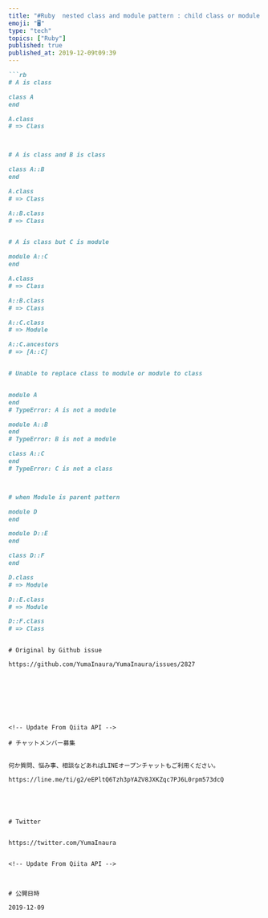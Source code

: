```yaml
---
title: "#Ruby  nested class and module pattern : child class or module not ove"
emoji: "🖥"
type: "tech"
topics: ["Ruby"]
published: true
published_at: 2019-12-09t09:39
---
```


```rb
```rb
# A is class

class A
end

A.class
# => Class



# A is class and B is class

class A::B
end

A.class
# => Class

A::B.class
# => Class


# A is class but C is module

module A::C
end

A.class
# => Class

A::B.class
# => Class

A::C.class
# => Module

A::C.ancestors
# => [A::C]


# Unable to replace class to module or module to class


module A
end
# TypeError: A is not a module

module A::B
end
# TypeError: B is not a module

class A::C
end
# TypeError: C is not a class



# when Module is parent pattern

module D
end

module D::E
end

class D::F
end

D.class
# => Module

D::E.class
# => Module

D::F.class
# => Class

```
```

# Original by Github issue

https://github.com/YumaInaura/YumaInaura/issues/2827








<!-- Update From Qiita API -->

# チャットメンバー募集


何か質問、悩み事、相談などあればLINEオープンチャットもご利用ください。

https://line.me/ti/g2/eEPltQ6Tzh3pYAZV8JXKZqc7PJ6L0rpm573dcQ





# Twitter


https://twitter.com/YumaInaura


<!-- Update From Qiita API -->



# 公開日時

2019-12-09
